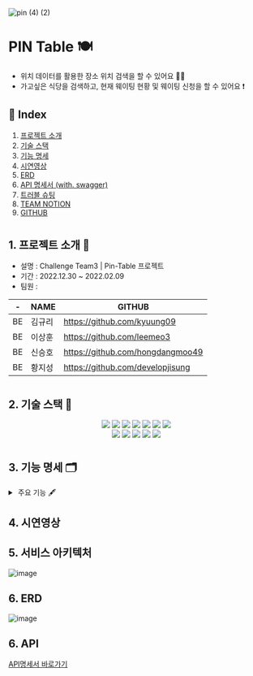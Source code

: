 
![pin (4) (2)](https://user-images.githubusercontent.com/117708164/212247300-5102d550-5dab-44ba-8c7c-b188737c9828.png)

# PIN Table 🍽
- 위치 데이터를 활용한 장소 위치 검색을 할 수 있어요 🙆🏻
- 가고싶은 식당을 검색하고, 현재 웨이팅 현황 및 웨이팅 신청을 할 수 있어요 ❗️


## 📍 Index

1. [프로젝트 소개](#1-프로젝트-소개-)
2. [기술 스택](#2-기술-스택-)
3. [기능 명세](#3-기능-명세-)
4. [시연영상](#4-시연영상)
5. [ERD](#5-erd-)
6. [API 명세서 (with. swagger)](#6-api-명세서-)
7. [트러블 슈팅](#7-트러블-슈팅-)
8. [TEAM NOTION](#8-notion-)
9. [GITHUB](#9-github-)

#

## 1. 프로젝트 소개 📢
- 설명 : Challenge Team3 | Pin-Table 프로젝트
- 기간 : 2022.12.30 ~ 2022.02.09
- 팀원 : <br>

| - | NAME | GITHUB |
|--|--|--|
| BE | 김규리 | https://github.com/kyuung09 |
| BE | 이상훈 | https://github.com/leemeo3  |
| BE | 신승호 | https://github.com/hongdangmoo49 |
| BE | 황지성 | https://github.com/developjisung |

#

## 2. 기술 스택 🔨
<div align=center> 
<img src="https://img.shields.io/badge/java-02569B?style=for-the-badge&logo=java&logoColor=white">
<img src="https://img.shields.io/badge/spring-6DB33F?style=for-the-badge&logo=spring&logoColor=white">
<img src="https://img.shields.io/badge/mysql-4479A1?style=for-the-badge&logo=mysql&logoColor=white"> 
<img src="https://img.shields.io/badge/jpa-181717?style=for-the-badge&logo=jpa&logoColor=white">
<img src="https://img.shields.io/badge/amazon aws-F8DC75?style=for-the-badge&logo=amazonaws&logoColor=white">
<img src="https://img.shields.io/badge/amazon rds-61DAFB?style=for-the-badge&logo=amazonrds&logoColor=white"> 
<img src="https://img.shields.io/badge/amazon s3-E34F26?style=for-the-badge&logo=amazons3&logoColor=white"> 
<br>

<img src="https://img.shields.io/badge/axios-61DAFB?style=for-the-badge&logo=axios&logoColor=black">
<img src="https://img.shields.io/badge/html5-E34F26?style=for-the-badge&logo=html5&logoColor=white"> 
<img src="https://img.shields.io/badge/css-1572B6?style=for-the-badge&logo=css&logoColor=white"> 
<img src="https://img.shields.io/badge/javascript-F7DF1E?style=for-the-badge&logo=javascript&logoColor=black">
<img src="https://img.shields.io/badge/amazon s3-E34F26?style=for-the-badge&logo=amazons3&logoColor=white"> 
<br>
</div>

#

## 3. 기능 명세 🗂
<details>
<summary> 주요 기능 🖋 </summary>
<div markdown="1">       

(1) 장소 검색 

- 장소 검색 기능 제공
- 사용자 위치 기반 검색 기능 제공

(2) 카테고리 별 장소 조회

- 검색어 지정 검색 (가게 이름 일치, 가게 이름 포함, 도로명 주소, 업종, 리뷰n개 이상/이하, 평점n개 이상,이하)
- 랭킹 조회 (리뷰 적은순, 리뷰 많은 순, 평점 낮은 순, 평점 높은 순)

(3) 예약(웨이팅) 시스템

- 음식점/카페 웨이팅 신청 기능 제공
- 웨이팅 신청 시 현재 현황(잔여 자리) 및 현재 현황(대기 순서) 확인 가능

(4) 장소 리뷰 기능

- 장소 리뷰 작성, 리뷰 조회시 리뷰 갯수 확인 가능

</div>
</details>

## 4. 시연영상 


## 5. 서비스 아키텍처
![image](https://user-images.githubusercontent.com/117708164/212272737-a1633c36-db2d-4717-8392-b202a5f30ea7.png)

## 6. ERD 
![image](https://user-images.githubusercontent.com/117708164/212272837-ef542bf2-e9a1-465a-92d3-767f91868021.png)

## 6. API
[API명세서 바로가기](https://www.notion.so/2c418627d047416fb8b21c59b49b83d9?v=f17213f3433e45328148b004b36e81e6)


